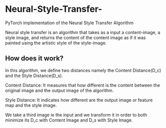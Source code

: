 # Neural-Style-Transfer-
PyTorch implementation of the Neural Style Transfer Algorithm 

Neural style transfer is an algorithm that takes as a input a content-image, a style image, and returns the content of the content image as if it was painted using the artistic style of the style-image.

## How does it work?
In this algorithm, we define two distances namely the Content Distance(D_c) and the Style Distance(D_s).

Content Distance: It measures that how different is the content between the original image and the output image of the algorithm.

Style Distance: It indicates how different are the output image or feature map and the style image.

We take a third image ie the input and we transform it in order to both minimize its D_c with Content Image and D_s with Style Image.
